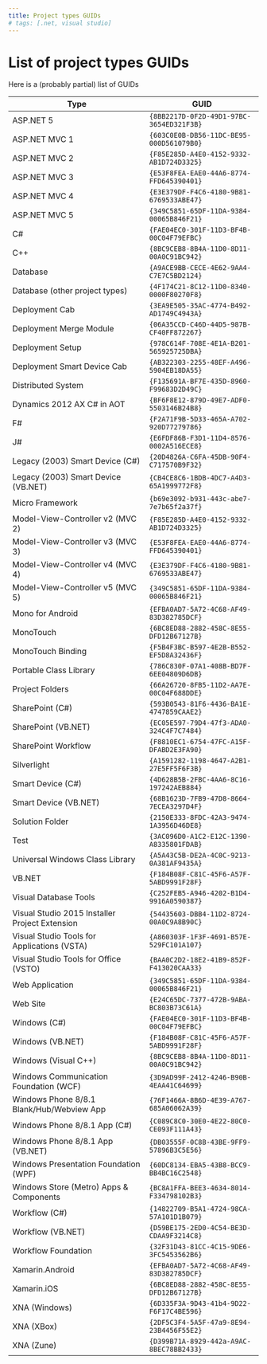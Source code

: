 ```yaml
---
title: Project types GUIDs 
# tags: [.net, visual studio]
---
```


# List of project types GUIDs 

Here is a (probably partial) list of GUIDs

|Type|GUID|
|-|-|
|ASP.NET 5|`{8BB2217D-0F2D-49D1-97BC-3654ED321F3B}`|
|ASP.NET MVC 1|`{603C0E0B-DB56-11DC-BE95-000D561079B0}`|
|ASP.NET MVC 2|`{F85E285D-A4E0-4152-9332-AB1D724D3325}`|
|ASP.NET MVC 3|`{E53F8FEA-EAE0-44A6-8774-FFD645390401}`|
|ASP.NET MVC 4|`{E3E379DF-F4C6-4180-9B81-6769533ABE47}`|
|ASP.NET MVC 5|`{349C5851-65DF-11DA-9384-00065B846F21}`|
|C#|`{FAE04EC0-301F-11D3-BF4B-00C04F79EFBC}`|
|C++|`{8BC9CEB8-8B4A-11D0-8D11-00A0C91BC942}`|
|Database|`{A9ACE9BB-CECE-4E62-9AA4-C7E7C5BD2124}`|
|Database (other project types)|`{4F174C21-8C12-11D0-8340-0000F80270F8}`|
|Deployment Cab|`{3EA9E505-35AC-4774-B492-AD1749C4943A}`|
|Deployment Merge Module|`{06A35CCD-C46D-44D5-987B-CF40FF872267}`|
|Deployment Setup|`{978C614F-708E-4E1A-B201-565925725DBA}`|
|Deployment Smart Device Cab|`{AB322303-2255-48EF-A496-5904EB18DA55}`|
|Distributed System|`{F135691A-BF7E-435D-8960-F99683D2D49C}`|
|Dynamics 2012 AX C# in AOT|`{BF6F8E12-879D-49E7-ADF0-5503146B24B8}`|
|F#|`{F2A71F9B-5D33-465A-A702-920D77279786}`|
|J#|`{E6FDF86B-F3D1-11D4-8576-0002A516ECE8}`|
|Legacy (2003) Smart Device (C#)|`{20D4826A-C6FA-45DB-90F4-C717570B9F32}`|
|Legacy (2003) Smart Device (VB.NET)|`{CB4CE8C6-1BDB-4DC7-A4D3-65A1999772F8}`|
|Micro Framework|`{b69e3092-b931-443c-abe7-7e7b65f2a37f}`|
|Model-View-Controller v2 (MVC 2)|`{F85E285D-A4E0-4152-9332-AB1D724D3325}`|
|Model-View-Controller v3 (MVC 3)|`{E53F8FEA-EAE0-44A6-8774-FFD645390401}`|
|Model-View-Controller v4 (MVC 4)|`{E3E379DF-F4C6-4180-9B81-6769533ABE47}`|
|Model-View-Controller v5 (MVC 5)|`{349C5851-65DF-11DA-9384-00065B846F21}`|
|Mono for Android|`{EFBA0AD7-5A72-4C68-AF49-83D382785DCF}`|
|MonoTouch|`{6BC8ED88-2882-458C-8E55-DFD12B67127B}`|
|MonoTouch Binding|`{F5B4F3BC-B597-4E2B-B552-EF5D8A32436F}`|
|Portable Class Library|`{786C830F-07A1-408B-BD7F-6EE04809D6DB}`|
|Project Folders|`{66A26720-8FB5-11D2-AA7E-00C04F688DDE}`|
|SharePoint (C#)|`{593B0543-81F6-4436-BA1E-4747859CAAE2}`|
|SharePoint (VB.NET)|`{EC05E597-79D4-47f3-ADA0-324C4F7C7484}`|
|SharePoint Workflow|`{F8810EC1-6754-47FC-A15F-DFABD2E3FA90}`|
|Silverlight|`{A1591282-1198-4647-A2B1-27E5FF5F6F3B}`|
|Smart Device (C#)|`{4D628B5B-2FBC-4AA6-8C16-197242AEB884}`|
|Smart Device (VB.NET)|`{68B1623D-7FB9-47D8-8664-7ECEA3297D4F}`|
|Solution Folder|`{2150E333-8FDC-42A3-9474-1A3956D46DE8}`|
|Test|`{3AC096D0-A1C2-E12C-1390-A8335801FDAB}`|
|Universal Windows Class Library|`{A5A43C5B-DE2A-4C0C-9213-0A381AF9435A}`|
|VB.NET|`{F184B08F-C81C-45F6-A57F-5ABD9991F28F}`|
|Visual Database Tools|`{C252FEB5-A946-4202-B1D4-9916A0590387}`|
|Visual Studio 2015 Installer Project Extension|`{54435603-DBB4-11D2-8724-00A0C9A8B90C}`|
|Visual Studio Tools for Applications (VSTA)|`{A860303F-1F3F-4691-B57E-529FC101A107}`|
|Visual Studio Tools for Office (VSTO)|`{BAA0C2D2-18E2-41B9-852F-F413020CAA33}`|
|Web Application|`{349C5851-65DF-11DA-9384-00065B846F21}`|
|Web Site|`{E24C65DC-7377-472B-9ABA-BC803B73C61A}`|
|Windows (C#)|`{FAE04EC0-301F-11D3-BF4B-00C04F79EFBC}`|
|Windows (VB.NET)|`{F184B08F-C81C-45F6-A57F-5ABD9991F28F}`|
|Windows (Visual C++)|`{8BC9CEB8-8B4A-11D0-8D11-00A0C91BC942}`|
|Windows Communication Foundation (WCF)|`{3D9AD99F-2412-4246-B90B-4EAA41C64699}`|
|Windows Phone 8/8.1 Blank/Hub/Webview App|`{76F1466A-8B6D-4E39-A767-685A06062A39}`|
|Windows Phone 8/8.1 App (C#)|`{C089C8C0-30E0-4E22-80C0-CE093F111A43}`|
|Windows Phone 8/8.1 App (VB.NET)|`{DB03555F-0C8B-43BE-9FF9-57896B3C5E56}`|
|Windows Presentation Foundation (WPF)|`{60DC8134-EBA5-43B8-BCC9-BB4BC16C2548}`|
|Windows Store (Metro) Apps & Components|`{BC8A1FFA-BEE3-4634-8014-F334798102B3}`|
|Workflow (C#)|`{14822709-B5A1-4724-98CA-57A101D1B079}`|
|Workflow (VB.NET)|`{D59BE175-2ED0-4C54-BE3D-CDAA9F3214C8}`|
|Workflow Foundation|`{32F31D43-81CC-4C15-9DE6-3FC5453562B6}`|
|Xamarin.Android|`{EFBA0AD7-5A72-4C68-AF49-83D382785DCF}`|
|Xamarin.iOS|`{6BC8ED88-2882-458C-8E55-DFD12B67127B}`|
|XNA (Windows)|`{6D335F3A-9D43-41b4-9D22-F6F17C4BE596}`|
|XNA (XBox)|`{2DF5C3F4-5A5F-47a9-8E94-23B4456F55E2}`|
|XNA (Zune)|`{D399B71A-8929-442a-A9AC-8BEC78BB2433}`|
